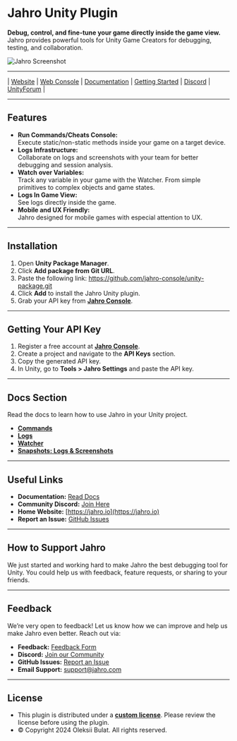 # Jahro Unity Plugin

**Debug, control, and fine-tune your game directly inside the game view.**  
Jahro provides powerful tools for Unity Game Creators for debugging, testing, and collaboration.

![Jahro Screenshot](https://vdepoiw1jnimcohf.public.blob.vercel-storage.com/Jahro_3%201-f2rMPbdeHAvaTZaFEGHbfxIQ8hqFM0.png)

---

| [Website](https://jahro.io) |
[Web Console](https://console.jahro.io) |
[Documentation](https://docs.jahro.io) |
[Getting Started](https://docs.jahro.io/start-here/installation) |
[Discord](https://discord.gg/txcHFRDeV4) |
[UnityForum](https://discussions.unity.com/t/free-debugging-tool-jahro-logs-sync-cheat-console-variables-monitoring-in-game-view/1623617) |

---

## Features

- **Run Commands/Cheats Console:** <br/>
  Execute static/non-static methods inside your game on a target device.
- **Logs Infrastructure:** <br/>
  Collaborate on logs and screenshots with your team for better debugging and session analysis.
- **Watch over Variables:** <br/>
  Track any variable in your game with the Watcher. From simple primitives to complex objects and game states.
- **Logs In Game View:** <br/>
  See logs directly inside the game.
- **Mobile and UX Friendly:** <br/>
  Jahro designed for mobile games with especial attention to UX.

---

## Installation

1. Open **Unity Package Manager**.
2. Click **Add package from Git URL**.
3. Paste the following link: https://github.com/jahro-console/unity-package.git
4. Click **Add** to install the Jahro Unity plugin.
5. Grab your API key from **[Jahro Console](https://console.jahro.io/auth/signup)**.

---

## Getting Your API Key

1. Register a free account at **[Jahro Console](https://console.jahro.io/auth/signup)**.
2. Create a project and navigate to the **API Keys** section.
3. Copy the generated API key.
4. In Unity, go to **Tools > Jahro Settings** and paste the API key.

---

## Docs Section

Read the docs to learn how to use Jahro in your Unity project.

- **[Commands](https://docs.jahro.io/start-here/commands)**
- **[Logs](https://docs.jahro.io/start-here/logs)**
- **[Watcher](https://docs.jahro.io/start-here/watcher)**
- **[Snapshots: Logs & Screenshots](https://docs.jahro.io/start-here/snapshots)**

---

## Useful Links

- **Documentation:** [Read Docs](https://docs.jahro.io)
- **Community Discord:** [Join Here](https://discord.gg/txcHFRDeV4)
- **Home Website:** [https://jahro.io](https://jahro.io)
- **Report an Issue:** [GitHub Issues](https://github.com/jahro-console/unity-package/issues)

---

## How to Support Jahro

We just started and working hard to make Jahro the best debugging tool for Unity.
You could help us with feedback, feature requests, or sharing to your friends.

---

## Feedback

We’re very open to feedback! Let us know how we can improve and help us make Jahro even better. Reach out via:

- **Feedback:** [Feedback Form](https://tally.so/r/wLaVRO)
- **Discord:** [Join our Community](https://discord.gg/txcHFRDeV4)
- **GitHub Issues:** [Report an Issue](https://github.com/jahro-console/unity-package/issues)
- **Email Support:** [support@jahro.com](mailto:support@jahro.com)

---

## License

- This plugin is distributed under a **[custom license](https://github.com/jahro-console/unity-package/blob/main/LICENSE.md)**. Please review the license before using the plugin.
- ©️ Copyright 2024 Oleksii Bulat. All rights reserved.
